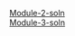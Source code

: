  
[Module-2-soln]( https://janice-jose.github.io/html-css-javascript_coursera.github.io/Module-2)
<br>
[Module-3-soln]( https://janice-jose.github.io/html-css-javascript_coursera.github.io/Module-3)
